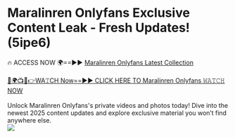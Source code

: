 # Maralinren Onlyfans Exclusive Content Leak - Fresh Updates! (5ipe6)

🔥 ACCESS NOW 🌍==►► <a href="https://tinyurl.com/kvy9nzfs" rel="nofollow">Maralinren Onlyfans Latest Collection</a>
<br><br>
[🔴🌍📺📱👉WA𝚃CH Now==►► CLICK HERE TO Maralinren Onlyfans 𝚆𝙰𝚃𝙲𝙷 NOW](https://tinyurl.com/kvy9nzfs)
<br><br>
Unlock Maralinren Onlyfans's private videos and photos today! Dive into the newest 2025 content updates and explore exclusive material you won’t find anywhere else.
<br>
<a href="https://tinyurl.com/kvy9nzfs" rel="nofollow" data-target="animated-image.originalLink"><img src="https://camo.githubusercontent.com/8a4f000d20f83aca3bf7ec5f350d767afa0574a8a352519fd8cfa583a6f93a33/68747470733a2f2f692e696d6775722e636f6d2f644a486b345a712e676966" data-canonical-src="https://i.imgur.com/dJHk4Zq.gif" style="max-width: 100%; display: inline-block;" data-target="animated-image.originalImage"></a>
<br>
